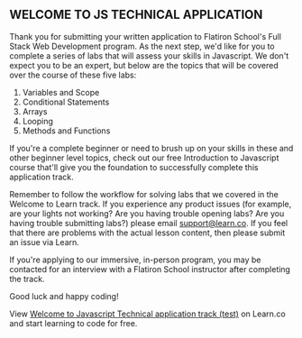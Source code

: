 ## WELCOME TO JS TECHNICAL APPLICATION

Thank you for submitting your written application to Flatiron School's Full Stack Web Development program. As the next step, we'd like for you to complete a series of labs that will assess your skills in Javascript. We don't expect you to be an expert, but below are the topics that will be covered over the course of these five labs: 

1. Variables and Scope
2. Conditional Statements
3. Arrays
4. Looping 
5. Methods and Functions

If you're a complete beginner or need to brush up on your skills in these and other beginner level topics, check out our free Introduction to Javascript course that'll give you the foundation to successfully complete this application track. 

Remember to follow the workflow for solving labs that we covered in the Welcome to Learn track. If you experience any product issues (for example, are your lights not working? Are you having trouble opening labs? Are you having trouble submitting labs?) please email support@learn.co. If you feel that there are problems with the actual lesson content, then please submit an issue via Learn. 

If you're applying to our immersive, in-person program, you may be contacted for an interview with a Flatiron School instructor after completing the track. 

Good luck and happy coding!


<p class='util--hide'>View <a href='https://learn.co/lessons/welcome-to-javascript-technical-application-track-test'>Welcome to Javascript Technical application track (test)</a> on Learn.co and start learning to code for free.</p>
